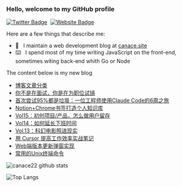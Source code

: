 ### Hello, welcome to my GitHub profile

[![Twitter Badge](https://img.shields.io/badge/-@Canace22-1ca0f1?style=flat-square&labelColor=1ca0f1&logo=twitter&logoColor=white&link=https://twitter.com/CanaceSteve)](https://twitter.com/CanaceSteve)&nbsp;&nbsp;[![Website Badge](https://img.shields.io/badge/-canace.site-0d3b73?style=flat-square&logo=website&logoColor=white&link=https://canace.site/)](https://canace.site/)

Here are a few things that describe me:

- 📝&nbsp;&nbsp; I maintain a web development blog at [canace.site](https://canace.site/)
- ⌨️&nbsp;&nbsp; I spend most of my time writing JavaScript on the front-end, sometimes witing back-end whith Go or Node

The content below is my new blog

<!-- BLOG-POST-LIST:START -->
- [博客文章分类](https://canace.site/blogCategory/)
- [你不是在面试，你是在为职位试镜](https://canace.site/interviewStrategy/)
- [首次尝试95%都是垃圾：一位工程师使用Claude Code的6周之旅](https://canace.site/translateUseClaudeCode/)
- [Notion+Chrome书签打造个人知识库](https://canace.site/%E4%B8%AA%E4%BA%BA%E7%9F%A5%E8%AF%86%E5%BA%93/)
- [Vol15：初创项目/产品，怎么做用户留存](https://canace.site/issue-15/)
- [Vol14：如何延长下班时间](https://canace.site/issue-14/)
- [Vol.13：科幻电影照进现实](https://canace.site/issue-13/)
- [用 Cursor 提高工作效率实战笔记](https://canace.site/%E7%94%A8cursor%E6%8F%90%E9%AB%98%E5%B7%A5%E4%BD%9C%E6%95%88%E7%8E%87%E5%AE%9E%E6%88%98%E7%AC%94%E8%AE%B0/)
- [Web端版本更新弹窗实现](https://canace.site/%E7%BD%91%E9%A1%B5%E7%89%88%E6%9C%AC%E6%9B%B4%E6%96%B0%E5%BC%B9%E7%AA%97%E5%AE%9E%E7%8E%B0/)
- [常用的Unix终端命令](https://canace.site/%E5%B8%B8%E7%94%A8%E7%BB%88%E7%AB%AF%E5%91%BD%E4%BB%A4/)
<!-- BLOG-POST-LIST:END -->

![canace22 github stats](https://github-readme-stats.vercel.app/api?username=canace22&count_private=true&show_icons=true&theme=vue)

![Top Langs](https://github-readme-stats.vercel.app/api/top-langs/?username=canace22&count_private=true&layout=compact)



